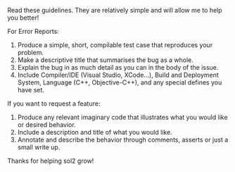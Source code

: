 Read these guidelines. They are relatively simple and will allow me to help you better!

For Error Reports:

1. Produce a simple, short, compilable test case that reproduces your problem.
2. Make a descriptive title that summarises the bug as a whole.
3. Explain the bug in as much detail as you can in the body of the issue. 
4. Include Compiler/IDE (Visual Studio, XCode...), Build and Deployment System, Language (C++, Objective-C++), and any special defines you have set.

If you want to request a feature:

1. Produce any relevant imaginary code that illustrates what you would like or desired behavior.
2. Include a description and title of what you would like.
3. Annotate and describe the behavior through comments, asserts or just a small write up.

Thanks for helping sol2 grow!
